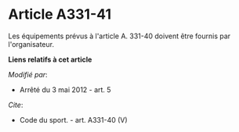 # Article A331-41

Les équipements prévus à l'article A. 331-40 doivent être fournis par l'organisateur.

**Liens relatifs à cet article**

_Modifié par_:

  - Arrêté du 3 mai 2012 - art. 5

_Cite_:

  - Code du sport. - art. A331-40 (V)
